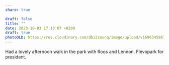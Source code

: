```yaml
---
share: true

draft: false
title: ""
date: 2023-10-03 17:13:07 +0200
draft: true
photoOLD: https://res.cloudinary.com/dbi2zounq/image/upload/v1696345967/txhnhkhlbtukrb0ejtp0.jpg
---
```


Had a lovely afternoon walk in the park with Roos and Lennon. Flevopark for president.
